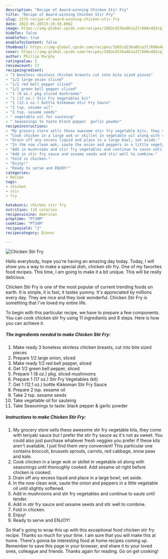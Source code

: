 ```yaml
---
description: "Recipe of Award-winning Chicken Stir Fry"
title: "Recipe of Award-winning Chicken Stir Fry"
slug: 2275-recipe-of-award-winning-chicken-stir-fry
date: 2022-05-20T23:19:58.896Z
image: https://img-global.cpcdn.com/recipes/1683cd236a0b1a37/680x482cq70/chicken-stir-fry-recipe-main-photo.jpg
hideToc: false
enableToc: true
enableTocContent: false
thumbnail: https://img-global.cpcdn.com/recipes/1683cd236a0b1a37/680x482cq70/chicken-stir-fry-recipe-main-photo.jpg
cover: https://img-global.cpcdn.com/recipes/1683cd236a0b1a37/680x482cq70/chicken-stir-fry-recipe-main-photo.jpg
author: Phillip Murphy
ratingvalue: 5
reviewcount: 17
recipeingredient:
- "3 boneless skinless chicken breasts cut into bite sized pieces"
- "1/2 large onion sliced"
- "1/2 red bell pepper sliced"
- "1/2 green bell pepper sliced"
- "1 (8 oz.) pkg sliced mushrooms"
- "1 (17 oz.) Stir Fry Vegetables kit"
- "1 (12.1 oz.) bottle Kikkoman Stir Fry Sauce"
- "2 tsp. sesame oil"
- "2 tsp. sesame seeds"
- " vegetable oil for sauteing"
- " Seasonings to taste black pepper  garlic powder"
recipeinstructions:
- "My grocery store sells these awesome stir fry vegetable kits, they come with teriyaki sauce but I prefer the stir fry sauce as it&#39;s not as sweet. You could also just purchase whatever fresh veggies you prefer if these kits aren&#39;t available, I just find them very convenient! This particular one contains broccoli, brussels sprouts, carrots, red cabbage, snow peas and kale."
- "Cook chicken in a large wok or skillet in vegetable oil along with seasonings until thoroughly cooked. Add sesame oil right before chicken is cooked."
- "Drain off any excess liquid and place in a large bowl; set aside."
- "In the now clean wok, saute the onion and peppers in a little vegetable oil until slightly softened."
- "Add in mushrooms and stir fry vegetables and continue to saute until tender."
- "Add in stir fry sauce and sesame seeds and stir well to combine."
- "Fold in chicken."
- "Enjoy!"
- "Ready to serve and ENJOY!"
categories:
- Recipe
tags:
- chicken
- stir
- fry

katakunci: chicken stir fry 
nutrition: 110 calories
recipecuisine: American
preptime: "PT30M"
cooktime: "PT34M"
recipeyield: "2"
recipecategory: Dinner

---
```



![Chicken Stir Fry](https://img-global.cpcdn.com/recipes/1683cd236a0b1a37/680x482cq70/chicken-stir-fry-recipe-main-photo.jpg)

Hello everybody, hope you're having an amazing day today. Today, I will show you a way to make a special dish, chicken stir fry. One of my favorites food recipes. This time, I am going to make it a bit unique. This will be really delicious.



Chicken Stir Fry is one of the most popular of current trending foods on earth. It is simple, it is fast, it tastes yummy. It's appreciated by millions every day. They are nice and they look wonderful. Chicken Stir Fry is something that I've loved my entire life.


To begin with this particular recipe, we have to prepare a few components. You can cook chicken stir fry using 11 ingredients and 8 steps. Here is how you can achieve it.

<!--inarticleads1-->

##### The ingredients needed to make Chicken Stir Fry:

1. Make ready 3 boneless skinless chicken breasts, cut into bite sized pieces
1. Prepare 1/2 large onion, sliced
1. Make ready 1/2 red bell pepper, sliced
1. Get 1/2 green bell pepper, sliced
1. Prepare 1 (8 oz.) pkg. sliced mushrooms
1. Prepare 1 (17 oz.) Stir Fry Vegetables (kit)
1. Get 1 (12.1 oz.) bottle Kikkoman Stir Fry Sauce
1. Prepare 2 tsp. sesame oil
1. Take 2 tsp. sesame seeds
1. Take  vegetable oil for sauteing
1. Take  Seasonings to taste: black pepper & garlic powder




<!--inarticleads2-->

##### Instructions to make Chicken Stir Fry:

1. My grocery store sells these awesome stir fry vegetable kits, they come with teriyaki sauce but I prefer the stir fry sauce as it&#39;s not as sweet. You could also just purchase whatever fresh veggies you prefer if these kits aren&#39;t available, I just find them very convenient! This particular one contains broccoli, brussels sprouts, carrots, red cabbage, snow peas and kale.
1. Cook chicken in a large wok or skillet in vegetable oil along with seasonings until thoroughly cooked. Add sesame oil right before chicken is cooked.
1. Drain off any excess liquid and place in a large bowl; set aside.
1. In the now clean wok, saute the onion and peppers in a little vegetable oil until slightly softened.
1. Add in mushrooms and stir fry vegetables and continue to saute until tender.
1. Add in stir fry sauce and sesame seeds and stir well to combine.
1. Fold in chicken.
1. Enjoy!
1. Ready to serve and ENJOY!



So that's going to wrap this up with this exceptional food chicken stir fry recipe. Thanks so much for your time. I am sure that you will make this at home. There's gonna be interesting food at home recipes coming up. Remember to save this page in your browser, and share it to your loved ones, colleague and friends. Thanks again for reading. Go on get cooking!
